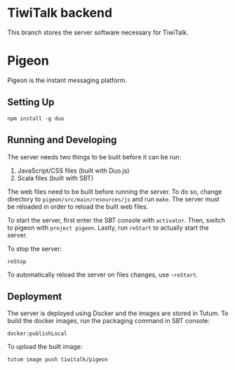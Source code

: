 # TiwiTalk backend

This branch stores the server software necessary for TiwiTalk.

# Pigeon

Pigeon is the instant messaging platform.

## Setting Up

```
npm install -g duo
```

## Running and Developing

The server needs two things to be built before it can be run:
1. JavaScript/CSS files (built with Duo.js)
2. Scala files (built with SBT)

The web files need to be built before running the server. To do so, change
directory to `pigeon/src/main/resources/js` and run `make`. The server
must be reloaded in order to reload the built web files.

To start the server, first enter the SBT console with `activator`. Then, switch
to pigeon with `project pigeon`. Lastly, run `reStart` to actually start the
server.

To stop the server:

```
reStop
```

To automatically reload the server on files changes, use `~reStart`.

## Deployment

The server is deployed using Docker and the images are stored in Tutum. To
build the docker images, run the packaging command in SBT console:

```docker:publishLocal```

To upload the built image:

```tutum image push tiwitalk/pigeon```

